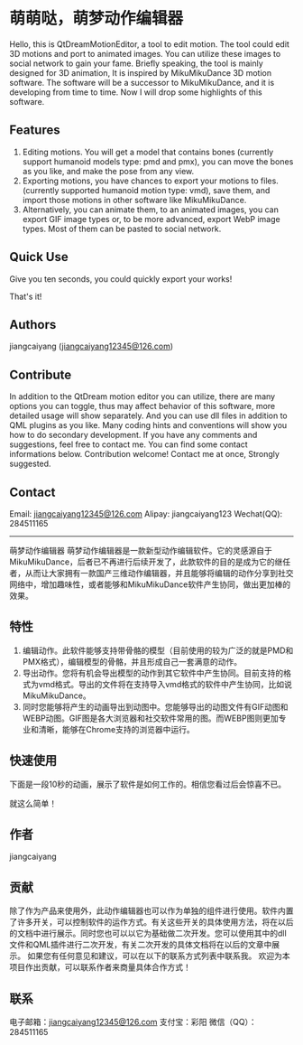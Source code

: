 # 萌萌哒，萌梦动作编辑器
Hello, this is QtDreamMotionEditor, a tool to edit motion.
The tool could edit 3D motions and port to animated images. You can utilize these images to social network to gain your fame.
Briefly speaking, the tool is mainly designed for 3D animation, It is inspired by MikuMikuDance 3D motion software. The software will be a successor to MikuMikuDance, and it is developing from time to time. Now I will drop some highlights of this software.

## Features
1. Editing motions. You will get a model that contains bones (currently support humanoid models type: pmd and pmx), you can move the bones as you like, and make the pose from any view.
2. Exporting motions, you have chances to export your motions to files.(currently supported humanoid motion type: vmd), save them, and import those motions in other software like MikuMikuDance.
3. Alternatively, you can animate them, to an animated images, you can export GIF image types or, to be more advanced, export WebP image types. Most of them can be pasted to social network.

## Quick Use
Give you ten seconds, you could quickly export your works!

That's it!

## Authors
jiangcaiyang (jiangcaiyang12345@126.com)

## Contribute
In addition to the QtDream motion editor you can utilize, there are many options you can toggle, thus may affect behavior of this software, more detailed usage will show separately. And you can use dll files in addition to QML plugins as you like. Many coding hints and conventions will show you how to do secondary development.
If you have any comments and suggestions, feel free to contact me. You can find some contact informations below.
Contribution welcome! Contact me at once, Strongly suggested.

## Contact
Email: jiangcaiyang12345@126.com
Alipay: jiangcaiyang123
Wechat(QQ): 284511165

---

萌梦动作编辑器
萌梦动作编辑器是一款新型动作编辑软件。它的灵感源自于MikuMikuDance，后者已不再进行后续开发了，此款软件的目的是成为它的继任者，从而让大家拥有一款国产三维动作编辑器，并且能够将编辑的动作分享到社交网络中，增加趣味性，或者能够和MikuMikuDance软件产生协同，做出更加棒的效果。

## 特性
1. 编辑动作。此软件能够支持带骨骼的模型（目前使用的较为广泛的就是PMD和PMX格式），编辑模型的骨骼，并且形成自己一套满意的动作。
2. 导出动作。您将有机会导出模型的动作到其它软件中产生协同。目前支持的格式为vmd格式。导出的文件将在支持导入vmd格式的软件中产生协同，比如说MikuMikuDance。
3. 同时您能够将产生的动画导出到动图中。您能够导出的动图文件有GIF动图和WEBP动图。GIF图是各大浏览器和社交软件常用的图。而WEBP图则更加专业和清晰，能够在Chrome支持的浏览器中运行。

## 快速使用
下面是一段10秒的动画，展示了软件是如何工作的。相信您看过后会惊喜不已。

就这么简单！

## 作者
jiangcaiyang

## 贡献
除了作为产品来使用外，此动作编辑器也可以作为单独的组件进行使用。软件内置了许多开关，可以控制软件的运作方式。有关这些开关的具体使用方法，将在以后的文档中进行展示。同时您也可以以它为基础做二次开发。您可以使用其中的dll文件和QML插件进行二次开发，有关二次开发的具体文档将在以后的文章中展示。
如果您有任何意见和建议，可以在以下的联系方式列表中联系我。
欢迎为本项目作出贡献，可以联系作者来商量具体合作方式！

## 联系
电子邮箱：jiangcaiyang12345@126.com
支付宝：彩阳
微信（QQ）：284511165